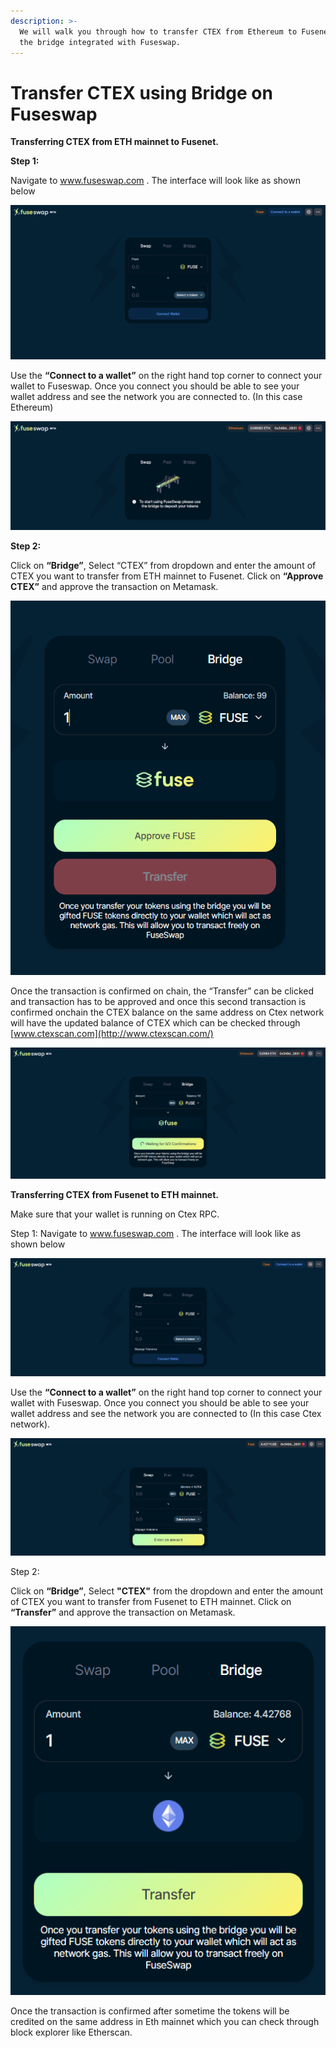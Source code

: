 ```yaml
---
description: >-
  We will walk you through how to transfer CTEX from Ethereum to Fusenet using
  the bridge integrated with Fuseswap.
---
```


# Transfer CTEX using Bridge on Fuseswap

**Transferring CTEX from ETH mainnet to Fusenet.**

**Step 1:**

Navigate to www.fuseswap.com . The interface will look like as shown below

![](../../.gitbook/assets/0%20%286%29.png)

Use the **“Connect to a wallet”** on the right hand top corner to connect your wallet to Fuseswap. Once you connect you should be able to see your wallet address and see the network you are connected to. \(In this case Ethereum\)

![](../../.gitbook/assets/1%20%289%29.png)

**Step 2:**

Click on **“Bridge”**, Select “CTEX” from dropdown and enter the amount of CTEX you want to transfer from ETH mainnet to Fusenet. Click on **“Approve CTEX”** and approve the transaction on Metamask.

![](../../.gitbook/assets/2%20%289%29.png)

Once the transaction is confirmed on chain, the “Transfer” can be clicked and transaction has to be approved and once this second transaction is confirmed onchain the CTEX balance on the same address on Ctex network will have the updated balance of CTEX which can be checked through [www.ctexscan.com](http://www.ctexscan.com/)

![](../../.gitbook/assets/3%20%288%29.png)

**Transferring CTEX from Fusenet to ETH mainnet.**

Make sure that your wallet is running on Ctex RPC.

Step 1: Navigate to www.fuseswap.com . The interface will look like as shown below

![](../../.gitbook/assets/4%20%289%29.png)

Use the **“Connect to a wallet”** on the right hand top corner to connect your wallet with Fuseswap. Once you connect you should be able to see your wallet address and see the network you are connected to \(In this case Ctex network\).

![](../../.gitbook/assets/5%20%286%29.png)

Step 2:

Click on **“Bridge”**, Select **"CTEX"** from the dropdown and enter the amount of CTEX you want to transfer from Fusenet to ETH mainnet. Click on **“Transfer”** and approve the transaction on Metamask.

![](../../.gitbook/assets/6%20%287%29.png)

Once the transaction is confirmed after sometime the tokens will be credited on the same address in Eth mainnet which you can check through block explorer like Etherscan.

